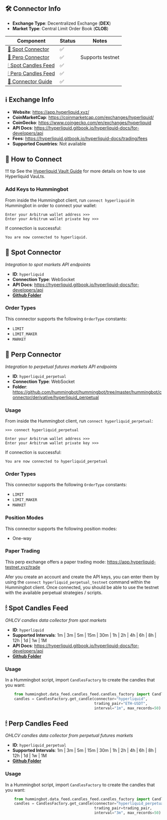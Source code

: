 ## 🛠 Connector Info

- **Exchange Type**: Decentralized Exchange (**DEX**)
- **Market Type**: Central Limit Order Book (**CLOB**)

| Component | Status | Notes | 
| --------- | ------ | ----- |
| [🔀 Spot Connector](#spot-connector) | ✅ |
| [🔀 Perp Connector](#perp-connector) | ✅ | Supports testnet
| [🕯 Spot Candles Feed](#spot-candles-feed) | ✅ | 
| [🕯 Perp Candles Feed](#perp-candles-feed) | ✅ | 
| [📓 Connector Guide](../blog/posts/using-hyperliquid-vaults-with-hummingbot/index.md) | ✅ |

## ℹ️ Exchange Info

- **Website**: <https://app.hyperliquid.xyz/>
- **CoinMarketCap**: <https://coinmarketcap.com/exchanges/hyperliquid/>
- **CoinGecko**: <https://www.coingecko.com/en/exchanges/hyperliquid>
- **API Docs**: <https://hyperliquid.gitbook.io/hyperliquid-docs/for-developers/api>
- **Fees**: <https://hyperliquid.gitbook.io/hyperliquid-docs/trading/fees>
- **Supported Countries**: Not available

## 🔑 How to Connect

!!! tip
    See the [Hyperliquid Vault Guide](../blog/posts/using-hyperliquid-vaults-with-hummingbot/index.md) for more details on how to use Hyperliquid VauLts.

### Add Keys to Hummingbot

From inside the Hummingbot client, run `connect hyperliquid` in Hummingbot in order to connect your wallet:

```
Enter your Arbitrum wallet address >>>
Enter your Arbitrum wallet private key >>>
```

If connection is successful:

```
You are now connected to hyperliquid.
```

## 🔀 Spot Connector
*Integration to spot markets API endpoints*

- **ID**: `hyperliquid`
- **Connection Type**: WebSocket
- **API Docs**: <https://hyperliquid.gitbook.io/hyperliquid-docs/for-developers/api>
- **[Github Folder](https://github.com/hummingbot/hummingbot/tree/master/hummingbot/connector/exchange/hyperliquid)** 

### Order Types

This connector supports the following `OrderType` constants:

- `LIMIT`
- `LIMIT_MAKER`
- `MARKET`



## 🔀 Perp Connector
*Integration to perpetual futures markets API endpoints*

- **ID**: `hyperliquid_perpetual`
- **Connection Type**: WebSocket
- **Folder**: <https://github.com/hummingbot/hummingbot/tree/master/hummingbot/connector/derivative/hyperliquid_perpetual>


### Usage

From inside the Hummingbot client, run `connect hyperliquid_perpetual`:

```
>>> connect hyperliquid_perpetual

```

```
Enter your Arbitrum wallet address >>>
Enter your Arbitrum wallet private key >>>
```

If connection is successful:

```
You are now connected to hyperliquid_perpetual
```

### Order Types

This connector supports the following `OrderType` constants:

- `LIMIT`
- `LIMIT_MAKER`
- `MARKET`

### Position Modes

This connector supports the following position modes:

- One-way

### Paper Trading

This perp exchange offers a paper trading mode: <https://app.hyperliquid-testnet.xyz/trade>

Afer you create an account and create the API keys, you can enter them by using the `connect hyperliquid_perpetual_testnet` command within the Hummingbot client. Once connected, you should be able to use the testnet with the available perpetual strategies / scripts. 

## 🕯 Spot Candles Feed
*OHLCV candles data collector from spot markets*

- **ID**: `hyperliquid`
- **Supported Intervals**: 1m | 3m | 5m | 15m | 30m | 1h | 2h | 4h | 6h | 8h | 12h | 1d | 1w | 1M
- **API Docs**: <https://hyperliquid.gitbook.io/hyperliquid-docs/for-developers/api>
- **[Github Folder](https://github.com/hummingbot/hummingbot/tree/master/hummingbot/data_feed/candles_feed/hyperliquid_spot_candles)** 

### Usage

In a Hummingbot script, import `CandlesFactory` to create the candles that you want:
```python
    from hummingbot.data_feed.candles_feed.candles_factory import CandlesFactory
    candles = CandlesFactory.get_candle(connector="hyperliquid",
                                        trading_pair="ETH-USDT",
                                        interval="1m", max_records=50)
```


## 🕯 Perp Candles Feed
*OHLCV candles data collector from perpetual futures markets*

- **ID**: `hyperliquid_perpetual`
- **Supported Intervals**: 1m | 3m | 5m | 15m | 30m | 1h | 2h | 4h | 6h | 8h | 12h | 1d | 1w | 1M
- **[Github Folder](https://github.com/hummingbot/hummingbot/tree/master/hummingbot/data_feed/candles_feed/hyperliquid_perpetual_candles)** 

### Usage

In a Hummingbot script, import `CandlesFactory` to create the candles that you want:
```python
    from hummingbot.data_feed.candles_feed.candles_factory import CandlesFactory
    candles = CandlesFactory.get_candle(connector="hyperliquid_perpetual",
                                        trading_pair=trading_pair,
                                        interval="3m", max_records=50)
```


